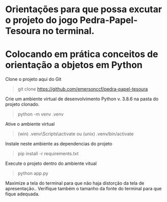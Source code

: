 # Orientações para que possa excutar o projeto do jogo Pedra-Papel-Tesoura no terminal.

# Colocando em prática conceitos de orientação a objetos em Python

Clone o projeto aqui do Git

> git clone https://github.com/emersonccf/pedra-papel-tesoura

Crie um ambiente virtual de desenvolvimento Python v. 3.8.6 na pasta do projeto
clonado.

> python -m venv .venv

Ative o ambiente virtual

> (win) .venv\Scripts\activate ou (unix) .venv/bin/activate

Instale neste ambiente as dependencias do projeto

> pip install -r requirements.txt

Execute o projeto dentro do ambiente vitual

> python app.py

Maximize a tela do terminal para que não haja distorção da tela de apresentação..
Verifique também o tamanho da fonte do terminal para que fique adequada.
